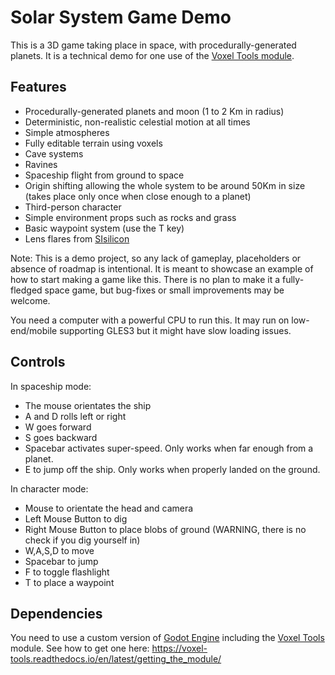Solar System Game Demo
=======================

This is a 3D game taking place in space, with procedurally-generated planets. It is a technical demo for one use of the [Voxel Tools module](https://github.com/Zylann/godot_voxel).

Features
-----------

- Procedurally-generated planets and moon (1 to 2 Km in radius)
- Deterministic, non-realistic celestial motion at all times
- Simple atmospheres
- Fully editable terrain using voxels
- Cave systems
- Ravines
- Spaceship flight from ground to space
- Origin shifting allowing the whole system to be around 50Km in size (takes place only once when close enough to a planet)
- Third-person character
- Simple environment props such as rocks and grass
- Basic waypoint system (use the T key)
- Lens flares from [SIsilicon](https://github.com/SIsilicon/Godot-Lens-Flare-Plugin)

Note:
This is a demo project, so any lack of gameplay, placeholders or absence of roadmap is intentional. It is meant to showcase an example of how to start making a game like this. There is no plan to make it a fully-fledged space game, but bug-fixes or small improvements may be welcome.

You need a computer with a powerful CPU to run this. It may run on low-end/mobile supporting GLES3 but it might have slow loading issues.


Controls
----------

In spaceship mode:
- The mouse orientates the ship
- A and D rolls left or right
- W goes forward
- S goes backward
- Spacebar activates super-speed. Only works when far enough from a planet.
- E to jump off the ship. Only works when properly landed on the ground.

In character mode:
- Mouse to orientate the head and camera
- Left Mouse Button to dig
- Right Mouse Button to place blobs of ground (WARNING, there is no check if you dig yourself in)
- W,A,S,D to move
- Spacebar to jump
- F to toggle flashlight
- T to place a waypoint


Dependencies
--------------

You need to use a custom version of [Godot Engine](https://godotengine.org/) including the [Voxel Tools](https://github.com/Zylann/godot_voxel) module. See how to get one here: https://voxel-tools.readthedocs.io/en/latest/getting_the_module/

